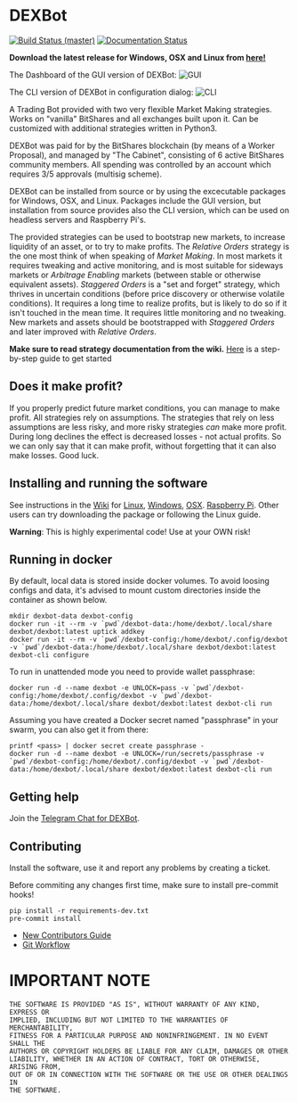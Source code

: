 # DEXBot

[![Build Status (master)](https://travis-ci.org/Codaone/DEXBot.svg?branch=master)](https://travis-ci.org/Codaone/DEXBot)
[![Documentation
Status](https://readthedocs.org/projects/dexbot/badge/?version=latest)](https://dexbot.readthedocs.io/en/latest/?badge=latest)

**Download the latest release for Windows, OSX and Linux from [here!](https://github.com/Codaone/DEXBot/releases/latest)**

The Dashboard of the GUI version of DEXBot: ![GUI](https://i.imgur.com/rW8XKQ4.png)

The CLI version of DEXBot in configuration dialog: ![CLI](https://i.imgur.com/H1N96nI.png)

A Trading Bot provided with two very flexible Market Making strategies. Works on "vanilla" BitShares and all exchanges built upon it. Can be customized with additional strategies written in Python3.

DEXBot was paid for by the BitShares blockchain (by means of a Worker Proposal), and managed by "The Cabinet", consisting of 6 active BitShares community members. All spending was controlled by an account which requires 3/5 approvals (multisig scheme).

DEXBot can be installed from source or by using the excecutable packages for Windows, OSX, and Linux. Packages include the GUI version, but installation from source provides also the CLI version, which can be used on headless servers and Raspberry Pi's.

The provided strategies can be used to bootstrap new markets, to increase liquidity of an asset, or to try to make profits.
The _Relative Orders_ strategy is the one most think of when speaking of _Market Making_. In most markets it requires tweaking and active monitoring, and is most suitable for sideways markets or _Arbitrage Enabling_ markets (between stable or otherwise equivalent assets). _Staggered Orders_ is a "set and forget" strategy, which thrives in uncertain conditions (before price discovery or otherwise volatile conditions). It requires a long time to realize profits, but is likely to do so if it isn't touched in the mean time. It requires little monitoring and no tweaking. New markets and assets should be bootstrapped with _Staggered Orders_ and later improved with _Relative Orders_.

**Make sure to read strategy documentation from the wiki.** [Here](https://link.medium.com/gXkfewn6XR) is a step-by-step guide to get started

## Does it make profit?
If you properly predict future market conditions, you can manage to make profit. All strategies rely on assumptions. The strategies that rely on less assumptions are less risky, and more risky strategies _can_ make more profit. During long declines the effect is decreased losses - not actual profits. So we can only say that it can make profit, without forgetting that it can also make losses. Good luck.

## Installing and running the software

See instructions in the [Wiki](https://github.com/Codaone/DEXBot/wiki) for [Linux](https://github.com/Codaone/DEXBot/wiki/Setup-Guide-for-Linux), [Windows](https://github.com/Codaone/DEXBot/wiki/Setup-Guide-for-Windows), [OSX](https://github.com/Codaone/DEXBot/wiki/Setup-Guide-for-Mac-OS-X). [Raspberry Pi](https://github.com/Codaone/DEXBot/wiki/Setup-guide-for-Raspberry-Pi). Other users can try downloading the package or following the Linux guide.

**Warning**: This is highly experimental code! Use at your OWN risk!

## Running in docker

By default, local data is stored inside docker volumes. To avoid loosing configs and data, it's advised to mount custom
directories inside the container as shown below.

```
mkdir dexbot-data dexbot-config
docker run -it --rm -v `pwd`/dexbot-data:/home/dexbot/.local/share dexbot/dexbot:latest uptick addkey
docker run -it --rm -v `pwd`/dexbot-config:/home/dexbot/.config/dexbot -v `pwd`/dexbot-data:/home/dexbot/.local/share dexbot/dexbot:latest dexbot-cli configure
```

To run in unattended mode you need to provide wallet passphrase:

```
docker run -d --name dexbot -e UNLOCK=pass -v `pwd`/dexbot-config:/home/dexbot/.config/dexbot -v `pwd`/dexbot-data:/home/dexbot/.local/share dexbot/dexbot:latest dexbot-cli run
```

Assuming you have created a Docker secret named "passphrase" in your swarm, you can also get it from there:

```
printf <pass> | docker secret create passphrase -
docker run -d --name dexbot -e UNLOCK=/run/secrets/passphrase -v `pwd`/dexbot-config:/home/dexbot/.config/dexbot -v `pwd`/dexbot-data:/home/dexbot/.local/share dexbot/dexbot:latest dexbot-cli run
```

## Getting help

Join the [Telegram Chat for DEXBot](https://t.me/DEXBOTbts).

## Contributing

Install the software, use it and report any problems by creating a ticket.

Before commiting any changes first time, make sure to install pre-commit hooks!

```
pip install -r requirements-dev.txt
pre-commit install
```

* [New Contributors Guide](https://github.com/Codaone/DEXBot/wiki/New-Contributors-Guide)
* [Git Workflow](https://github.com/Codaone/DEXBot/wiki/Git-Workflow)

# IMPORTANT NOTE

    THE SOFTWARE IS PROVIDED "AS IS", WITHOUT WARRANTY OF ANY KIND, EXPRESS OR
    IMPLIED, INCLUDING BUT NOT LIMITED TO THE WARRANTIES OF MERCHANTABILITY,
    FITNESS FOR A PARTICULAR PURPOSE AND NONINFRINGEMENT. IN NO EVENT SHALL THE
    AUTHORS OR COPYRIGHT HOLDERS BE LIABLE FOR ANY CLAIM, DAMAGES OR OTHER
    LIABILITY, WHETHER IN AN ACTION OF CONTRACT, TORT OR OTHERWISE, ARISING FROM,
    OUT OF OR IN CONNECTION WITH THE SOFTWARE OR THE USE OR OTHER DEALINGS IN
    THE SOFTWARE.
